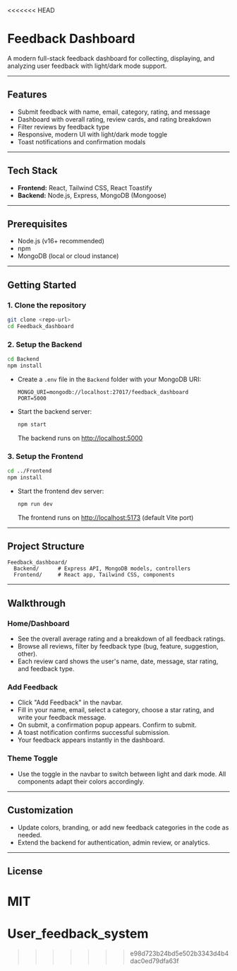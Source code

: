<<<<<<< HEAD
# Feedback Dashboard

A modern full-stack feedback dashboard for collecting, displaying, and analyzing user feedback with light/dark mode support.

---

## Features
- Submit feedback with name, email, category, rating, and message
- Dashboard with overall rating, review cards, and rating breakdown
- Filter reviews by feedback type
- Responsive, modern UI with light/dark mode toggle
- Toast notifications and confirmation modals

---

## Tech Stack
- **Frontend:** React, Tailwind CSS, React Toastify
- **Backend:** Node.js, Express, MongoDB (Mongoose)

---

## Prerequisites
- Node.js (v16+ recommended)
- npm
- MongoDB (local or cloud instance)

---

## Getting Started

### 1. Clone the repository
```bash
git clone <repo-url>
cd Feedback_dashboard
```

### 2. Setup the Backend
```bash
cd Backend
npm install
```

- Create a `.env` file in the `Backend` folder with your MongoDB URI:
  ```env
  MONGO_URI=mongodb://localhost:27017/feedback_dashboard
  PORT=5000
  ```
- Start the backend server:
  ```bash
  npm start
  ```
  The backend runs on [http://localhost:5000](http://localhost:5000)

### 3. Setup the Frontend
```bash
cd ../Frontend
npm install
```
- Start the frontend dev server:
  ```bash
  npm run dev
  ```
  The frontend runs on [http://localhost:5173](http://localhost:5173) (default Vite port)

---

## Project Structure
```
Feedback_dashboard/
  Backend/      # Express API, MongoDB models, controllers
  Frontend/     # React app, Tailwind CSS, components
```

---

## Walkthrough

### Home/Dashboard
- See the overall average rating and a breakdown of all feedback ratings.
- Browse all reviews, filter by feedback type (bug, feature, suggestion, other).
- Each review card shows the user's name, date, message, star rating, and feedback type.

### Add Feedback
- Click "Add Feedback" in the navbar.
- Fill in your name, email, select a category, choose a star rating, and write your feedback message.
- On submit, a confirmation popup appears. Confirm to submit.
- A toast notification confirms successful submission.
- Your feedback appears instantly in the dashboard.

### Theme Toggle
- Use the toggle in the navbar to switch between light and dark mode. All components adapt their colors accordingly.

---

## Customization
- Update colors, branding, or add new feedback categories in the code as needed.
- Extend the backend for authentication, admin review, or analytics.

---

## License
MIT
=======
# User_feedback_system
>>>>>>> e98d723b24bd5e502b3343d4b4dac0ed79dfa63f
